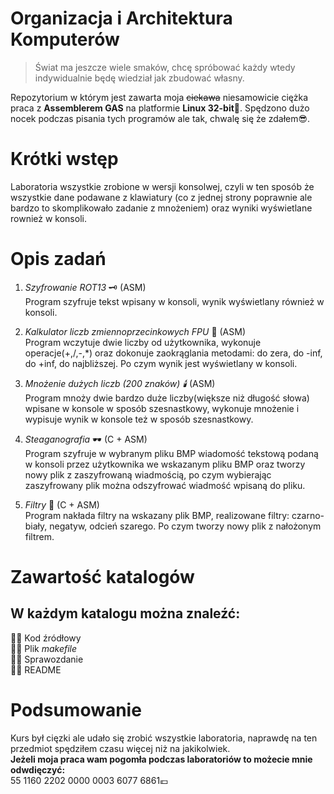 # Organizacja i Architektura Komputerów  
>Świat ma jeszcze wiele smaków, chcę spróbować każdy wtedy indywidualnie będę wiedział jak zbudować własny.  

Repozytorium w którym jest zawarta moja ~~ciekawa~~ niesamowicie ciężka praca z **Assemblerem GAS** na platformie **Linux 32-bit🐧**. 
Spędzono dużo nocek podczas pisania tych programów ale tak, chwalę się że zdałem😎.
# Krótki wstęp
Laboratoria wszystkie zrobione w wersji konsolwej, czyli w ten sposób że wszystkie dane podawane z klawiatury (co z jednej strony poprawnie ale bardzo to skomplikowało zadanie z 
mnożeniem) oraz wyniki wyświetlane rownież w konsoli.  
# Opis zadań  
1. *Szyfrowanie ROT13* 🗝 (ASM)  
Program szyfruje tekst wpisany w konsoli, wynik wyświetlany również w konsoli.  
  
2. *Kalkulator liczb zmiennoprzecinkowych FPU* 🧮 (ASM)  
Program wczytuje dwie liczby od użytkownika, wykonuje operacje(+,/,-,*) oraz dokonuje zaokrąglania metodami: do zera, do -inf, do +inf, do najbliższej. Po czym wynik jest wyświetlany w konsoli.  
  
3. *Mnożenie dużych liczb (200 znaków) 🕯️* (ASM)  
Program mnoży dwie bardzo duże liczby(większe niż długość słowa) wpisane w konsole w sposób szesnastkowy, wykonuje mnożenie i wypisuje wynik w konsole też w sposób szesnastkowy.
  
4. *Steaganografia* 🕶 (C + ASM)  
Program szyfruje w wybranym pliku BMP wiadomość tekstową podaną w konsoli przez użytkownika we wskazanym pliku BMP oraz tworzy nowy plik z zaszyfrowaną wiadmością, po czym wybierając
zaszyfrowany plik można odszyfrować wiadmość wpisaną do pliku.
  
5. *Filtry* 🌆 (C + ASM)  
Program nakłada filtry na wskazany plik BMP, realizowane filtry: czarno-biały, negatyw, odcień szarego. Po czym tworzy nowy plik z nałożonym filtrem.

# Zawartość katalogów
## W każdym katalogu można znaleźć:  
🏳️‍🌈 Kod źródłowy  
🏳️‍🌈 Plik *makefile*  
🏳️‍🌈 Sprawozdanie  
🏳️‍🌈 README  
# Podsumowanie 
Kurs był cięzki ale udało się zrobić wszystkie laboratoria, naprawdę na ten przedmiot spędziłem czasu więcej niż na jakikolwiek.  
**Jeżeli moja praca wam pogomła podczas laboratoriów to możecie mnie odwdięczyć:**  
55 1160 2202 0000 0003 6077 6861💶



